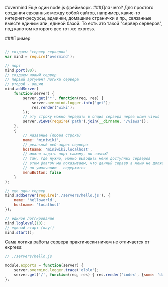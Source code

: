 #overmind
Еще один node.js фреймворк.
###Для чего?
Для простого создания связанных между собой сайтов, например, какие-то интернет-ресурсы, админки, домашние странички и пр., связанные вместе единым апи, единой базой. То есть это такой "сервер серверов", под капотом которого все тот же express.

###Пример
```javascript

// создаем "сервер серверов"
var mind = require('overmind');

// порт
mind.port(80);
// создаем новый сервер
// первый аргумент логика сервера
// второй - опции
mind.addServer(
    function(server) {
        server.get('*', function(req, res) {
            server.overmind.logger.info('get');
            res.render('wiki');
        });
        // эту строку можно передать в опция сервера через ключ views
        server.views(require('path').join(__dirname, '/views'));
    },
    {
        // название (любая строка)
        name: 'miniwiki',
        // реальный веб-адрес сервера
        hostname: 'miniwiki.localhost',
        // можно задать порт самому, но зачем?
        // там, где нужно, можно выводить меню доступных серверов
        // этим флагом мы показываем, что данный сервер в меню не должен содержаться
        // по умолчанию - содержится
        menuButton: false
    }
);

// еще один сервер
mind.addServer(require('./servers/hello.js'), {
    name: 'helloworld',
    hostname: 'localhost'
});

// единое логгирование
mind.loglevel(10);
// единый старт (вау!)
mind.start();

```

Сама логика работы сервера практически ничем не отличается от express:
```javascript
// ./servers/hello.js

module.exports = function(server) {
    server.overmind.logger.trace('ololo');
    server.get('/', function(req, res) { res.render('index', {some: 'data'}); });
};
```
